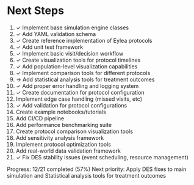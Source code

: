 # Next Steps

1. ✓ Implement base simulation engine classes
2. ✓ Add YAML validation schema
3. ✓ Create reference implementation of Eylea protocols
4. ✓ Add unit test framework
5. ✓ Implement basic visit/decision workflow
6. ✓ Create visualization tools for protocol timelines
7. ✓ Add population-level visualization capabilities
8. ✓ Implement comparison tools for different protocols
9. → Add statistical analysis tools for treatment outcomes
10. ✓ Add proper error handling and logging system
11. ✓ Create documentation for protocol configuration
12. Implement edge case handling (missed visits, etc)
13. ✓ Add validation for protocol configurations
14. Create example notebooks/tutorials
15. Add CI/CD pipeline
16. Add performance benchmarking suite
17. Create protocol comparison visualization tools
18. Add sensitivity analysis framework
19. Implement protocol optimization tools
20. Add real-world data validation framework
21. ✓ Fix DES stability issues (event scheduling, resource management)

Progress: 12/21 completed (57%)
Next priority: Apply DES fixes to main simulation and Statistical analysis tools for treatment outcomes
